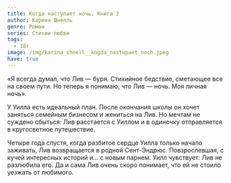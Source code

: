 ```yaml
---
title: Когда наступает ночь. Книга 2
author: Карина Шнелль
genre: Роман
series: Стихии любви
tags:
  - 18+
image: /img/karina_shnell__kogda_nastupaet_noch.jpeg
have: true
---
```

«Я всегда думал, что Лив — буря. Стихийное бедствие, сметающее все на своем пути. Но теперь я понимаю, что Лив — ночь. Моя личная ночь».

У Уилла есть идеальный план. После окончания школы он хочет заняться семейным бизнесом и жениться на Лив. Но мечтам не суждено сбыться: Лив расстается с Уиллом и в одиночку отправляется в кругосветное путешествие.

Четыре года спустя, когда разбитое сердце Уилла только начало заживать, Лив возвращается в родной Сент-Эндрюс. Повзрослевшая, с кучей интересных историй и… с новым парнем. Уилл чувствует: Лив не разлюбила его. Да и сама Лив очень скоро понимает, что ей не стоило уезжать от любимого.